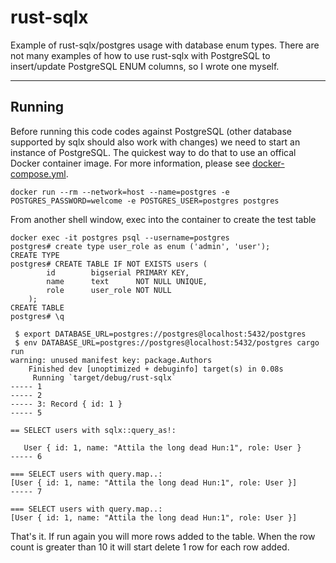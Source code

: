 # rust-sqlx
Example of rust-sqlx/postgres usage with database enum types. There are not many examples of how to
use rust-sqlx with PostgreSQL to insert/update PostgreSQL ENUM columns, so I wrote one myself.

***
## Running
Before running this code codes against PostgreSQL (other database supported by sqlx should also work
with changes) we need to start an instance of PostgreSQL.  The quickest way to do that to use an
offical Docker container image. For more information, please see [docker-compose.yml](https://turreta.com/blog/2019/09/09/docker-compose-yml-for-mysql/).

```
docker run --rm --network=host --name=postgres -e POSTGRES_PASSWORD=welcome -e POSTGRES_USER=postgres postgres
```

From another shell window, exec into the container to create the test table
```
docker exec -it postgres psql --username=postgres
postgres# create type user_role as enum ('admin', 'user');
CREATE TYPE
postgres# CREATE TABLE IF NOT EXISTS users (
        id        bigserial PRIMARY KEY,
        name      text      NOT NULL UNIQUE,
        role      user_role NOT NULL
    );
CREATE TABLE
postgres# \q
```

```
 $ export DATABASE_URL=postgres://postgres@localhost:5432/postgres
 $ env DATABASE_URL=postgres://postgres@localhost:5432/postgres cargo run
warning: unused manifest key: package.Authors
    Finished dev [unoptimized + debuginfo] target(s) in 0.08s
     Running `target/debug/rust-sqlx`
----- 1
----- 2
----- 3: Record { id: 1 }
----- 5

== SELECT users with sqlx::query_as!:

   User { id: 1, name: "Attila the long dead Hun:1", role: User }
----- 6

=== SELECT users with query.map..:
[User { id: 1, name: "Attila the long dead Hun:1", role: User }]
----- 7

=== SELECT users with query.map..:
[User { id: 1, name: "Attila the long dead Hun:1", role: User }]
```

That's it. If run again you will more rows added to the table. When the row count is greater than 10 it will start delete 1 row for each row added.
